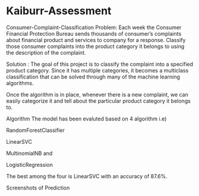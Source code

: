 # Kaiburr-Assessment

Consumer-Complaint-Classification
Problem: Each week the Consumer Financial Protection Bureau sends thousands of consumer’s complaints about financial product and services to company for a response. Classify those consumer complaints into the product category it belongs to using the description of the complaint.

Solution : The goal of this project is to classify the complaint into a specified product category. Since it has multiple categories, it becomes a multiclass classification that can be solved through many of the machine learning algorithms.

Once the algorithm is in place, whenever there is a new complaint, we can easily categorize it and tell about the particular product category it belongs to.

Algorithm
The model has been evaluted based on 4 algorithm i.e)

RandomForestClassifier

LinearSVC

MultinomialNB and

LogisticRegression

The best among the four is LinearSVC with an accuracy of 87.6%.

Screenshots of Prediction
